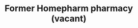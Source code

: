 ---
title: "Former Homepharm pharmacy (vacant)"
url: /dublin/former-homepharm-pharmacy-vacant/
shop: Leerstehend
---